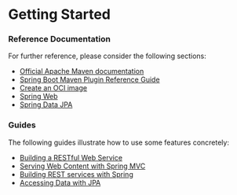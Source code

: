 # Getting Started

### Reference Documentation
For further reference, please consider the following sections:

* [Official Apache Maven documentation](https://maven.apache.org/guides/index.html)
* [Spring Boot Maven Plugin Reference Guide](https://docs.spring.io/spring-boot/docs/2.5.14-SNAPSHOT/maven-plugin/reference/html/)
* [Create an OCI image](https://docs.spring.io/spring-boot/docs/2.5.14-SNAPSHOT/maven-plugin/reference/html/#build-image)
* [Spring Web](https://docs.spring.io/spring-boot/docs/2.5.14-SNAPSHOT/reference/htmlsingle/#boot-features-developing-web-applications)
* [Spring Data JPA](https://docs.spring.io/spring-boot/docs/2.5.14-SNAPSHOT/reference/htmlsingle/#boot-features-jpa-and-spring-data)

### Guides
The following guides illustrate how to use some features concretely:

* [Building a RESTful Web Service](https://spring.io/guides/gs/rest-service/)
* [Serving Web Content with Spring MVC](https://spring.io/guides/gs/serving-web-content/)
* [Building REST services with Spring](https://spring.io/guides/tutorials/bookmarks/)
* [Accessing Data with JPA](https://spring.io/guides/gs/accessing-data-jpa/)


